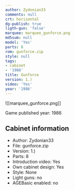 ```yaml
---
author: Zydonian33
comments: null
crt: horizontal
dg-publish: true
ligth-gun: 'false'
marquee: marquee_gunforce.png
md5sum: null
model: 'Yes'
parts: 8
rom: gunforce.zip
style: null
tags:
- cabinet
- '1986'
title: Gunforce
version: 1.)
video: 'Yes'
year: '1986'
---
```


![[marquee_gunforce.png]]

Game published year: 1986

## Cabinet information

- Author: Zydonian33
- File: gunforce.zip
- Version: 1.)
- Parts: 8
- Introduction video: Yes
- Own cabinet design: Yes
- Style: None
- Light guns: no
- AGEBasic enabled: no

